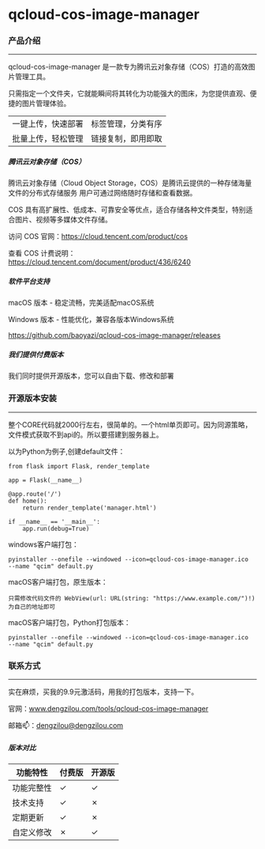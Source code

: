 
# qcloud-cos-image-manager


### 产品介绍

----

qcloud-cos-image-manager 是一款专为腾讯云对象存储（COS）打造的高效图片管理工具。

只需指定一个文件夹，它就能瞬间将其转化为功能强大的图床，为您提供直观、便捷的图片管理体验。

|       |  |
| ----------- | ----------- |
| 一键上传，快速部署      | 标签管理，分类有序      |
| 批量上传，轻松管理   | 链接复制，即用即取        |


##### 腾讯云对象存储（COS）

腾讯云对象存储（Cloud Object Storage，COS）是腾讯云提供的一种存储海量文件的分布式存储服务
用户可通过网络随时存储和查看数据。

COS 具有高扩展性、低成本、可靠安全等优点，适合存储各种文件类型，特别适合图片、视频等多媒体文件存储。


访问 COS 官网：https://cloud.tencent.com/product/cos

查看 COS 计费说明：https://cloud.tencent.com/document/product/436/6240

##### 软件平台支持



 macOS 版本 - 稳定流畅，完美适配macOS系统

 Windows 版本 - 性能优化，兼容各版本Windows系统

https://github.com/baoyazi/qcloud-cos-image-manager/releases

##### 我们提供付费版本
我们同时提供开源版本，您可以自由下载、修改和部署



### 开源版本安装

------

整个CORE代码就2000行左右，很简单的。一个html单页即可。因为同源策略，文件模式获取不到api的。所以要搭建到服务器上。

以为Python为例子,创建default文件：
```
from flask import Flask, render_template

app = Flask(__name__)

@app.route('/')
def home():
    return render_template('manager.html')

if __name__ == '__main__':
    app.run(debug=True)
```

windows客户端打包：
```
pyinstaller --onefile --windowed --icon=qcloud-cos-image-manager.ico  --name "qcim" default.py
```
macOS客户端打包，原生版本：
```
只需修改代码文件的 WebView(url: URL(string: "https://www.example.com/")!) 为自己的地址即可
```
macOS客户端打包，Python打包版本：
```
pyinstaller --onefile --windowed --icon=qcloud-cos-image-manager.ico  --name "qcim" default.py
```


### 联系方式

------
实在麻烦，买我的9.9元激活码，用我的打包版本，支持一下。

官网：www.dengzilou.com/tools/qcloud-cos-image-manager

邮箱📫：dengzilou@dengzilou.com 

##### 版本对比
|   功能特性    | 付费版  | 开源版 |
| ----------- | ----------- | ----------- |
| 功能完整性      | ✓      | ✓  |
| 技术支持   | ✓        | ✗  |
| 定期更新   | ✓        | ✗  |
| 自定义修改   | ✗        | ✓  |


